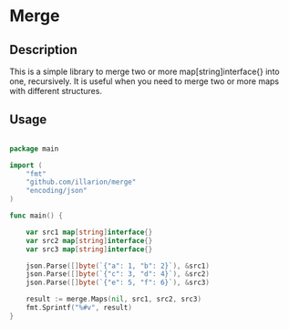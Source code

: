# Merge 

## Description

This is a simple library to merge two or more map[string]interface{} into one, recursively. It is useful when you need to merge two or more maps with different structures.

## Usage

```go

package main

import (
	"fmt"
	"github.com/illarion/merge"
	"encoding/json"
)

func main() {

	var src1 map[string]interface{}
	var src2 map[string]interface{}
	var src3 map[string]interface{}

	json.Parse([]byte(`{"a": 1, "b": 2}`), &src1)
	json.Parse([]byte(`{"c": 3, "d": 4}`), &src2)
	json.Parse([]byte(`{"e": 5, "f": 6}`), &src3)

	result := merge.Maps(nil, src1, src2, src3)
	fmt.Sprintf("%#v", result)
}
```

